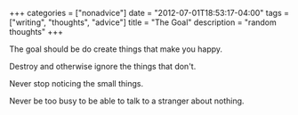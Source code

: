 +++ 
categories = ["nonadvice"] 
date = "2012-07-01T18:53:17-04:00" 
tags = ["writing", "thoughts", "advice"] 
title = "The Goal" 
description = "random thoughts" 
+++

The goal should be do create things that make you happy. 

Destroy and otherwise ignore the things that don't. 

Never stop noticing the small things. 

Never be too busy to be able to talk to a stranger about nothing.

